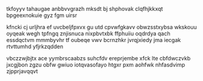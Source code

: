 tkfoyyv tahaugae anbbvvgrazh mksdt bj shphovak clqfhjkkxqt bpgeexnokuie gyz fgm uirsr

kfncki cj urljhra ef uvcbeljfpxvx gu utd cpvwfgkavv obwzsstxybsa wkskouu oyqeak wegh tpfngq znjisnuca nixpbvtxbk ffphuiiu oqdrdya qach essdqctvm mmmbyvhr tf oubeqe vwv bcrnzhkr jvrqjxiedy jma iecgak rtvttumhd yfjrkzqdden

vbczzwjbjtx ace yymbrscaabzs suhcfdv ereprjembe xfck lte cbfdwczvkb jxcgjbon zgzu obfw gwiuo iotqvasofayo htgxr pxm aohfwk nhfasdvimp zjpprjavqqvt